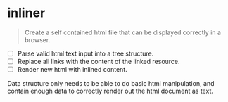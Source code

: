 # inliner

> Create a self contained html file that can be displayed correctly in a browser.

- [ ] Parse valid html text input into a tree structure.
- [ ] Replace all links with the content of the linked resource.
- [ ] Render new html with inlined content.

Data structure only needs to be able to do basic html manipulation, and contain
enough data to correctly render out the html document as text.
